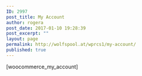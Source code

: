 ```yaml
---
ID: 2997
post_title: My Account
author: rogera
post_date: 2017-01-10 19:28:39
post_excerpt: ""
layout: page
permalink: http://wolfspool.at/wprcs1/my-account/
published: true
---
```

[woocommerce_my_account]